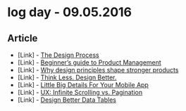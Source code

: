 # log day - 09.05.2016

## Article

- \[Link\] - [The Design Process](https://thedesignteam.io/the-design-process-67df3e8ec68f#.wdx7h9ori)
- \[Link\] - [Beginner’s guide to Product Management](https://blog.prototypr.io/beginners-guide-to-product-management-f3566eba9148#.o8mujs10t)
- \[Link\] - [Why design principles shape stronger products](https://uxdesign.cc/why-design-principles-shape-stronger-products-ae677bdd831b#.8mfpce5ap)
- \[Link\] - [Think Less. Design Better.](https://medium.com/@xtianmiller/think-less-design-better-f812c1617888#.yzm1oz5zy)
- \[Link\] - [Little Big Details For Your Mobile App](https://uxplanet.org/little-big-details-for-your-mobile-app-6ec1ca615abc#.ugd9azpph)
- \[Link\] - [UX: Infinite Scrolling vs. Pagination](https://uxplanet.org/ux-infinite-scrolling-vs-pagination-1030d29376f1#.uv6coib0n)
- \[Link\] - [Design Better Data Tables](https://medium.com/mission-log/design-better-data-tables-430a30a00d8c#.3rkwi0x8i)
